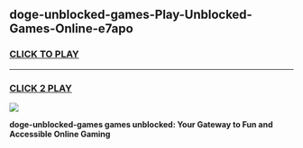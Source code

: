
## doge-unblocked-games-Play-Unblocked-Games-Online-e7apo
<h3>
<a href="https://premium76.site?title=doge-unblocked-games&ref=24A">CLICK TO PLAY</a></h3>
<hr>

<h3>
<a href="https://premium76.site?title=doge-unblocked-games&ref=24A">CLICK 2 PLAY</a>
  
</h3>

<a href="https://premium76.site?title=doge-unblocked-games&ref=24A"><img src="https://clearcache.store/games.png"></a>


**doge-unblocked-games games unblocked: Your Gateway to Fun and Accessible Online Gaming**
